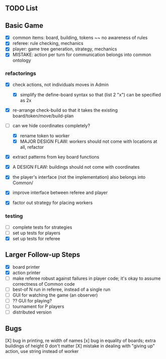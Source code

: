 ## TODO List 

## Basic Game 
- [x] common items: board, building, tokens ~~ no awareness of rules 
- [x] referee: rule checking, mechanics 
- [x] player: game tree generation, strategy, mechanics 
- [x] MISTAKE: action per turn for communication belongs into common ontology 

### refactorings 
- [x] check actions, not individuals moves in Admin 
  - [x] simplify the define-board syntax so that (list 2 "x") can be specified as 2x
- [x] re-arrange check-build so that it takes the existing board/token/move/build-plan
- [ ] can we hide coordinates completely? 
  - [x] rename token to worker 
  - [x] MAJOR DESIGN FLAW: workers should not come with locations at all, refactor 

- [X] extract patterns from key board functions 
- [X] A DESIGN FLAW: buildings should not come with coordinates 
- [X] the player's interface (not the implementation) also belongs into Common/

- [X] improve interface between referee and player 

- [X] factor out strategy for placing workers 

### testing 
- [ ] complete tests for strategies 
- [ ] set up tests for players 
- [X] set up tests for referee

## Larger Follow-up Steps 
- [X] board printer 
- [X] action printer 
- [ ] make referee robust against failures in player code;
      it's okay to assume correctness of Common code 
- [ ] best-of N run in referee, instead of a single run 
- [ ] GUI for watching the game (an observer) 
- [ ] ?? GUI for playing? 
- [ ] tournament for P players 
- [ ] distributed version 

## Bugs 

[X] bug in printing, re width of names 
[x] bug in equality of boards; extra buildings of height 0 don't matter 
[X] mistake in dealing with "giving up" action, use string instead of worker
